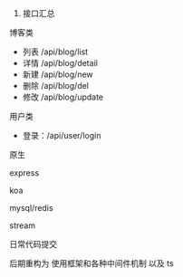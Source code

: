 1. 接口汇总

博客类

- 列表 /api/blog/list
- 详情 /api/blog/detail
- 新建 /api/blog/new
- 删除 /api/blog/del
- 修改 /api/blog/update

用户类

- 登录：/api/user/login

原生

express

koa

mysql/redis

stream

日常代码提交

后期重构为 使用框架和各种中间件机制 以及 ts
